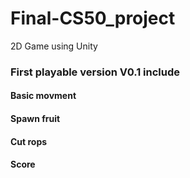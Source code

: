 # Final-CS50_project
2D Game using Unity 

### First playable version V0.1 include
#### Basic movment
#### Spawn fruit
#### Cut rops
#### Score
